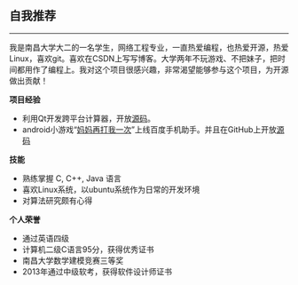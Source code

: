 
## 自我推荐 
----

我是南昌大学大二的一名学生，网络工程专业，一直热爱编程，也热爱开源，热爱Linux，喜欢git。喜欢在CSDN上写写博客。大学两年不玩游戏、不把妹子，把时间都用作了编程上。我对这个项目很感兴趣，非常渴望能够参与这个项目，为开源做出贡献！

**项目经验**

- 利用Qt开发跨平台计算器，开放[源码](http://download.csdn.net/detail/guodongxiaren/7360183)。
- android小游戏“[妈妈再打我一次](http://as.baidu.com/a/item?docid=6116552&pre=web_am_se)”上线百度手机助手。并且在GitHub上开放[源码](https://github.com/guodongxiaren/DiShu)


**技能**

- 熟练掌握 C, C++, Java 语言
- 喜欢Linux系统，以ubuntu系统作为日常的开发环境
- 对算法研究颇有心得

**个人荣誉**

- 通过英语四级
- 计算机二级C语言95分，获得优秀证书
- 南昌大学数学建模竞赛三等奖
- 2013年通过中级软考，获得软件设计师证书

